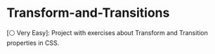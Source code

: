 # Transform-and-Transitions
[⚪ Very Easy]: Project with exercises about Transform and Transition properties in CSS.
